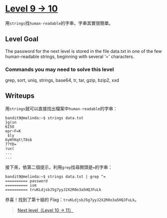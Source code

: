 # [Level 9 -> 10](http://overthewire.org/wargames/bandit/bandit10.html)

用```strings```找```human-readable```的字串，字串其實很簡單。

## Level Goal

The password for the next level is stored in the file data.txt in one of the few human-readable strings, beginning with several ‘=’ characters.



### Commands you may need to solve this level

grep, sort, uniq, strings, base64, tr, tar, gzip, bzip2, xxd

## Writeups

用```strings```就可以直接找出檔案中```human-readable```的字串：

```shell
bandit9@melinda:~$ strings data.txt
}g(sn
6I5O
epr~F=K
 $ly
6yHYKqt\T8sb
7?YD=
)ux(
...
...
```

接下來，依第二個提示，利用```grep```找尋開頭是```=```的字串：

```shell
bandit9@melinda:~$ strings data.txt | grep ^=
========== password
========== ism
========== truKLdjsbJ5g7yyJ2X2R0o3a5HQJFuLk
```

恭喜！找到了第十組的 Flag：```truKLdjsbJ5g7yyJ2X2R0o3a5HQJFuLk```。

> [Next level（Level 10 -> 11）](https://github.com/YanHaoChen/OverTheWire-Writeups/blob/master/Bandit/Level10to11.md) 
